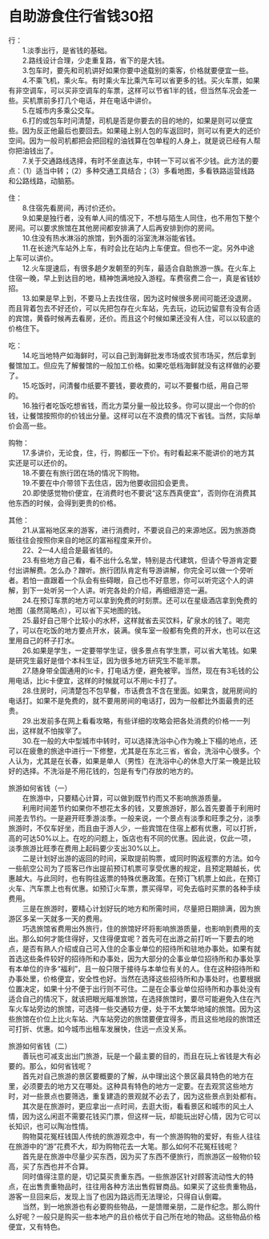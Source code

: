 # 自助游食住行省钱30招  

行：  
&emsp;&emsp;1.淡季出行，是省钱的基础。  
&emsp;&emsp;2.路线设计合理，少走重复路，省下的是大钱。  
&emsp;&emsp;3.包车时，要先和司机讲好如果你要中途载别的乘客，价格就要便宜一些。  
&emsp;&emsp;4.不乘飞机，乘火车。有时乘火车比乘汽车可以省更多的钱。买火车票，如果有非空调车，可以买非空调车的车票，这样可以节省1半的钱，但当然车况会差一些。买机票前多打几个电话，并在电话中讲价。  
&emsp;&emsp;5.在城市内多乘公交车。  
&emsp;&emsp;6.打的或包车时问清楚，司机是否是你要去的目的地的，如果是则可以便宜些。因为反正他最后也要回去。如果碰上别人包的车返回时，则可以有更大的还价空间。因为一般司机都把会把回程的油钱算在包单程的人身上，就是说已经有人帮你把油钱出了。  
&emsp;&emsp;7.关于交通路线选择，有时不坐直达车，中转一下可以省不少钱。此方法的要点：（1）适当中转；（2）多种交通工具结合；（3）多看地图，多看铁路运营线路和公路线路，动脑筋。  

住：  
&emsp;&emsp;8.住宿先看房间，再讨价还价。  
&emsp;&emsp;9.如果是独行者，没有单人间的情况下，不想与陌生人同住，也不用包下整个房间。可以要求旅馆在其他房间都安排满了人后再安排到你的房间。  
&emsp;&emsp;10.住没有热水淋浴的旅馆，到外面的浴室洗淋浴能省钱。  
&emsp;&emsp;11.在长途汽车站外上车，有时会比在站内上车便宜。但也不一定。另外中途上车可以讲价。  
&emsp;&emsp;12.火车提速后，有很多趟夕发朝至的列车，最适合自助旅游一族。在火车上住宿一晚，早上到达目的地，精神饱满地投入游程。车费宿费二合一，真是省钱妙招。  
&emsp;&emsp;13.如果是早上到，不要马上去找住宿，因为这时候很多房间可能还没退房。而且背着包去不好还价，可以先把包存在火车站，先去玩，边玩边留意有没有合适的宾馆，黄昏时候再去看房，还价。而且这个时候如果还没有人住，可以以较底的价格住下。  

吃：  
&emsp;&emsp;14.吃当地特产如海鲜时，可以自己到海鲜批发市场或农贸市场买，然后拿到餐馆加工。但应先了解餐馆的一般加工价格。如果吃低档海鲜就没有这样做的必要了。  
&emsp;&emsp;15.吃饭时，问清餐巾纸要不要钱，要收费的，可以不要餐巾纸，用自己带的。  
&emsp;&emsp;16.独行者吃饭吃想省钱，而北方菜分量一般比较多。你可以提出一个你的价钱，让餐馆按照你的价钱出分量。这样可以在不浪费的情况下省钱。当然，实际单价会高一些。  

购物：  
&emsp;&emsp;17.多讲价，无论食，住，行，购都压一下价。有时看起来不能讲价的地方其实还是可以还价的。  
&emsp;&emsp;18.不要在有旅行团在场的情况下购物。  
&emsp;&emsp;19.不要在中介带领下去住店，因为他要收回扣会更贵。  
&emsp;&emsp;20.即使感觉物价便宜，在消费时也不要说“这东西真便宜”，否则你在消费其他东西的时候，会得到更贵的价格。  

其他：  
&emsp;&emsp;21.从富裕地区来的游客，进行消费时，不要说自己的来源地区。因为旅游商贩往往会按照你来自的地区的富裕程度来开价。  
&emsp;&emsp;22、2—4人组合是最省钱的。  
&emsp;&emsp;23.有些地方自己看，看不出什么名堂，特别是古代建筑，但请个导游肯定要付出讲解费。怎么办？蹭听。旅行团队肯定有导游讲解，你完全可以做一个旁听者。若怕一直跟着一个队会有些碍眼，自己也不好意思，你可以听完这个人的讲解，到下一处听另一个人讲。听完各处的介绍，再细细游览一遍。  
&emsp;&emsp;24.在预订车票的地方可以拿到免费的时刻票。还可以在星级酒店拿到免费的地图（虽然简略点），可以省下买地图的钱。  
&emsp;&emsp;25.最好自己带个比较小的水杯，这样就省去买饮料，矿泉水的钱了。喝完了，可以在吃饭的地方要点开水，装满。侯车室一般都有免费的开水，也可以在这里用自己的杯子打水。  
&emsp;&emsp;26.如果是学生，一定要带学生证，很多景点有学生票，可以省大笔钱。如果是研究生最好是借个本科生证，因为很多地方研究生不能半票。  
&emsp;&emsp;27.随身带全国通用的ic卡，打电话方便，避免被宰。当然，现在有3毛钱的公用电话，比ic卡便宜，这样的时候就可以不用ic卡打了。  
&emsp;&emsp;28.住房时，问清楚包不包早餐，市话费含不含在里面。如果含，就用房间的电话打。如果不是免费的，就不要用房间的电话打，因为一般都比外面最贵的还贵。  
&emsp;&emsp;29.出发前多在网上看看攻略，有些详细的攻略会把各处消费的价格一一列出，这样就不怕挨宰了。  
&emsp;&emsp;30.在一般的大中型城市中转时，可以选择洗浴中心作为晚上下榻的地点，还可以在疲惫的旅途中进行一下修整，尤其是在东北三省，省会，洗浴中心很多。个人认为，尤其是在长春，如果是单人（男性）在洗浴中心的休息大厅呆一晚是比较好的选择。不洗浴是不用花钱的，包是有专门存放的地方的。  

旅游如何省钱（一）  
&emsp;&emsp;在旅游中，只要精心计算，可以做到既节约而又不影响旅游质量。  
&emsp;&emsp;利用时间差节约如果你不想花太多的钱，又要旅游好，那么首先要善于利用时间差去节约。一是避开旺季游淡季。一般来说，一个景点有淡季和旺季之分，淡季旅游时，不仅车好坐，而且由于游人少，一些宾馆在住宿上都有优惠，可以打折，高的可达50%以上。在吃的问题上，饭店也有不同的优惠。因此说，仅此一项，淡季旅游比旺季在费用上起码要少支出30%以上。  
&emsp;&emsp;二是计划好出游的返回的时间，采取提前购票，或同时购返程票的方法。如今一些航空公司为了揽客已作出提前预订机票可享受优惠的规定，且预定期越长，优惠越大。与此同时，也有购往返票的特殊优惠政策。在预订飞机票上如此，在预订火车、汽车票上也有优惠。如预订火车票，票买得早，可免去临时买票的各种手续费用。  
&emsp;&emsp;三是在旅游时，要精心计划好玩的地方和所需时间，尽量把日期排满，因为旅游区多呆一天就多一天的费用。  
&emsp;&emsp;巧选旅馆省费用出外旅行，住的旅馆好坏将影响旅游质量，也影响到费用的支出。那么如何才能住得好，又住得便宜呢？首先可在出游之前打听一下要去的地点，是否有熟人介绍或自己可入住的企事业单位的招待所和驻地办事处。如果有就首选这些条件较好的招待所和办事处，因为大部分的企事业单位招待所和办事处享有本单位的许多“福利”，且一般只限于接待与本单位有关的人。住在这种招待所和办事处里，价格便宜，安全性也好。当然在选择这些招待所和办事处时，也要根据位置决定，如果十分不便于出行则不可住。二是在企事业单位招待所和办事处没有适合自己的情况下，就该把眼光瞄准旅馆，在选择旅馆时，要尽可能避免入住在汽车火车站旁边的旅馆，可选择一些交通较方便，处于不太繁华地域的旅馆。因为这些旅馆在价位上比火车站、汽车站旁边的旅馆要便宜得多，而且这些地段的旅馆还可打折、优惠。如今城市出租车发展快，住远一点没关系。  

旅游如何省钱（二）  
&emsp;&emsp;善玩也可减支出出门旅游，玩是一个最主要的目的，而且在玩上省钱是大有必要的。那么，如何省钱呢？  
&emsp;&emsp;首先对自己旅游的景区要概要的了解，从中理出这个景区最具特色的地方在里，必须要去的地方又在哪处。这种具有特色的地方一定要。在去观赏这些地方时，对一些景点也要筛选，重复建造的景观就不必去了，因为这些景点到处都有。  
&emsp;&emsp;其次是在旅游时，更应拿出一点时间，去逛大街，看看景区和城市的风土人情，因为这么闲逛不需要花钱买门票，但这样一玩，却能玩出好心情，因为它可以长知识，也可以陶冶性情。  
&emsp;&emsp;购物莫花冤枉钱国人传统的旅游观念中，有一个旅游购物的爱好，有些人往往在旅游中的“游”花费不大，却为购物花去一大笔。那么如何不花冤枉钱呢？  
&emsp;&emsp;首先是在旅游中尽量少买东西，因为买了东西不便旅行，而旅游区一般物价较高，买了东西也并不合算。  
&emsp;&emsp;同时值得注意的是，切记莫买贵重东西。一些旅游区针对顾客流动性大的特点，在出售贵重物品时，往往用各种方法出售假冒商品。如果买了这些贵重物品，游客一旦回来后，发现上当了也因为路远而无法理论，只得自认倒霉。  
&emsp;&emsp;当然，到一地旅游也有必要购些物品，一是馈赠亲朋，二是作纪念。那么购什么好呢？一般只是购买一些本地产的且价格优于自己所在地的物品。这些物品价格便宜，又有特色。  
